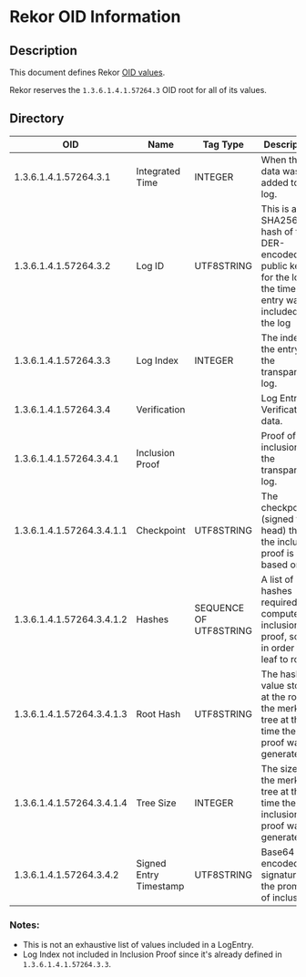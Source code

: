 # Rekor OID Information

## Description

This document defines Rekor
[OID values](https://github.com/sigstore/sigstore/blob/main/docs/oid-info.md).

Rekor reserves the `1.3.6.1.4.1.57264.3` OID root for all of its values.

## Directory

| OID                       | Name                   | Tag Type               | Description                                                                                                   |
| ------------------------- | ---------------------- | ---------------------- | ------------------------------------------------------------------------------------------------------------- |
| 1.3.6.1.4.1.57264.3.1     | Integrated Time        | INTEGER                | When the data was added to the log.                                                                           |
| 1.3.6.1.4.1.57264.3.2     | Log ID                 | UTF8STRING             | This is a SHA256 hash of the DER-encoded public key for the log at the time the entry was included in the log |
| 1.3.6.1.4.1.57264.3.3     | Log Index              | INTEGER                | The index of the entry in the transparency log.                                                               |
| 1.3.6.1.4.1.57264.3.4     | Verification           |                        | Log Entry Verification data.                                                                                  |
| 1.3.6.1.4.1.57264.3.4.1   | Inclusion Proof        |                        | Proof of inclusion on the transparency log.                                                                   |
| 1.3.6.1.4.1.57264.3.4.1.1 | Checkpoint             | UTF8STRING             | The checkpoint (signed tree head) that the inclusion proof is based on.                                       |
| 1.3.6.1.4.1.57264.3.4.1.2 | Hashes                 | SEQUENCE OF UTF8STRING | A list of hashes required to compute the inclusion proof, sorted in order from leaf to root.                  |
| 1.3.6.1.4.1.57264.3.4.1.3 | Root Hash              | UTF8STRING             | The hash value stored at the root of the merkle tree at the time the proof was generated.                     |
| 1.3.6.1.4.1.57264.3.4.1.4 | Tree Size              | INTEGER                | The size of the merkle tree at the time the inclusion proof was generated.                                    |
| 1.3.6.1.4.1.57264.3.4.2   | Signed Entry Timestamp | UTF8STRING             | Base64 encoded signature of the promise of inclusion.                                                         |

### Notes:

- This is not an exhaustive list of values included in a LogEntry.
- Log Index not included in Inclusion Proof since it's already defined in
  `1.3.6.1.4.1.57264.3.3`.
